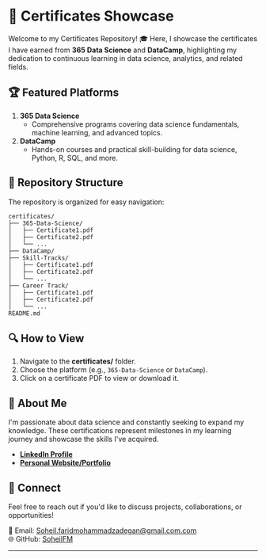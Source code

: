 

# 📜 Certificates Showcase  

Welcome to my Certificates Repository! 🎓 Here, I showcase the certificates I have earned from **365 Data Science** and **DataCamp**, highlighting my dedication to continuous learning in data science, analytics, and related fields.  

## 🏆 Featured Platforms  

1. **365 Data Science**  
   - Comprehensive programs covering data science fundamentals, machine learning, and advanced topics.
2. **DataCamp**  
   - Hands-on courses and practical skill-building for data science, Python, R, SQL, and more.  

## 📂 Repository Structure  

The repository is organized for easy navigation:  

```
certificates/
├── 365-Data-Science/
│   ├── Certificate1.pdf
│   ├── Certificate2.pdf
│   └── ...
├── DataCamp/
├── Skill-Tracks/
│   ├── Certificate1.pdf
│   ├── Certificate2.pdf
│   └── ...
├── Career Track/
│   ├── Certificate1.pdf
│   ├── Certificate2.pdf
│   └── ...
README.md
```

## 🔍 How to View  

1. Navigate to the **certificates/** folder.  
2. Choose the platform (e.g., `365-Data-Science` or `DataCamp`).  
3. Click on a certificate PDF to view or download it.  

## 🚀 About Me  

I'm passionate about data science and constantly seeking to expand my knowledge. These certifications represent milestones in my learning journey and showcase the skills I've acquired.  

- **[LinkedIn Profile](#)**  
- **[Personal Website/Portfolio](#)**  

## 🤝 Connect  

Feel free to reach out if you'd like to discuss projects, collaborations, or opportunities!  

📧 Email: [Soheil.faridmohammadzadegan@gmail.com.com](mailto:Soheil.faridmohammadzadegan@gmail.com)  
🌐 GitHub: [SoheilFM]((https://github.com/SoheilFM))  

--- 
